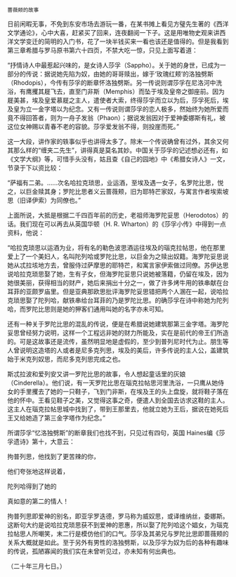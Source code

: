     蔷薇颊的故事 

   日前闲暇无事，不免到东安市场去游玩一番，在某书摊上看见方璧先生著的《西洋文学通论》，心中大喜，赶紧买了回来，连夜翻阅一下子。这是用唯物史观来讲西洋文学变迁的简明的入门书，花了一块半钱买来一看也该还是值得的。但是我看到第三章希腊与罗马原书第六十四页，不禁大吃一惊，只见上面写着道：

   “抒情诗人中最惹起兴味的，是女诗人莎孚（Sappho）。关于她的身世，已成为一部分的传说：据说她先陷为奴，由她的哥哥赎出，嫁于‘玫瑰红颊’的洛独劈斯（Rhodopis），今传有莎孚的断章怀洛独劈斯。另一传说则谓莎孚在尼洛河中洗浴，有鹰攫其屣飞去，直至门非斯（Memphis）而坠于埃及皇帝之御座前。因为屣美甚，埃及皇爱慕屣之主人，遣使者大索，终得莎孚而立以为后，莎孚死后，埃及皇为立一金字塔以为纪念。又有一传说则谓莎孚的恋人极多，然始终为她所爱而竟不得回答者，则为一舟子发翁（Phaon）；据说发翁因对于爱神委娜斯有礼，被这位女神赐以青春不老的容貌。莎孚爱发翁不得，则投崖而死。”

   这一大段，讲作家的轶事似乎也讲得太多了。除末一个传说确曾有过外，其余又何其那么样的“缠夹二先生”，讲得真是莫名其妙。中国关于莎孚的记述想必还有，如《文学大纲》等，可惜手头没有，姑且查《自己的园地》中《希腊女诗人》一文，节录于下以资比较：

   “萨福有二弟。……次名哈拉克琐思，业运酒，至埃及遇一女子，名罗陀比思，悦之，以巨金赎其身；罗陀比思者义云蔷薇颊，旧为耶特芒家奴，与寓言作者埃索坡思（旧译伊索）为同僚也。”

   上面所说，大抵是根据二千四百年前的历史，老祖师海罗陀妥思（Herodotos）的话。我们现在可以再去从英国华顿（H. R. Wharton）的《莎孚小传》中得到一点资料，他说：

   “哈拉克琐思以运酒为业，将有名的勒色波思酒运往埃及的瑙克拉帖思，他在那里爱上了一个美妇人，名叫陀列哈或罗陀比思，以巨金为之赎出奴籍。海罗陀妥思说她从忒拉垓地方去，曾服侍过萨摩思的耶特芒，和寓言家伊索做过同僚。苏伊达思说哈拉克琐思娶了她，生有子女，但海罗陀妥思只说她被落籍，仍留在埃及，因为她很美丽，获得相当的财产，她后来捐出十分之一，做了许多烤牛用的铁串献在台耳菲的亚颇罗庙里。但是亚典那欧思批评海罗陀妥思错把两个人溷在一起，说哈拉克琐思娶了陀列哈，献铁串给台耳菲的乃是罗陀比思。的确莎孚在诗中称她为陀列哈，而罗陀比思则是她的狎客们通用叫她的名字亦未可知。

   还有一种关于罗陀比思的混乱的传说，便是在希腊说她建筑那第三金字塔。海罗陀妥思曾经努力说明，这样一个工程远非她的财力所能及，实在是前代的帝王们所造的。可是这故事还是流传，虽然明显地是虚假的，至少到普列尼时代为止。朋生等人曾说明这造塔的人或者是尼多克列思，埃及的美后，许多传说的主人公，盖建筑始于米克列奴思，而尼多克列思完成之也。

   斯忒拉波和爱列安又讲一罗陀比思的故事，令人想起童话里的灰娘（Cinderella）。他们说，有一天罗陀比思在瑙克拉帖思河里洗浴，一只鹰从她侍女的手里攫去了她的一只鞋子，飞到门非斯，在埃及王的头上盘旋，就将鞋子落在他的怀中。王看见鞋子之美，又觉得这事之奇，便遣人到全国去访求这鞋的主人。这主人在瑙克拉帖思城中找到了，带到王那里去，他就立她为王后，据说在她死后王又给她造了第三金字塔作为纪念。”

   所谓莎孚“忆洛独劈斯”的断章我们也找不到，只见过有四句，英国 Haines编《莎孚遗诗》第十，大意云：

   拘普列思，他找到了更苦辣的你，

   他们夸张地这样说着，

   陀列哈得到了她的

   真如意的第二的情人！

   拘普列思即爱神的别名，即亚孚罗迭德，罗马称为威奴思，或译维纳丝，委娜斯。这断句大约是说哈拉克琐思获不到爱神的恩惠，所以娶了陀列哈这个娼女，为瑙克拉帖思人所嘲笑，末二行是模仿他们的口气。莎孚及其弟兄与罗陀比思即蔷薇颊的关系大概就是如此。至于另外有男性的洛独劈斯，以及莎孚为奴为后的各种有趣味的传说，孤陋寡闻的我们实在未曾听见过，亦未知有何出典也。

   （二十年三月七日。）

